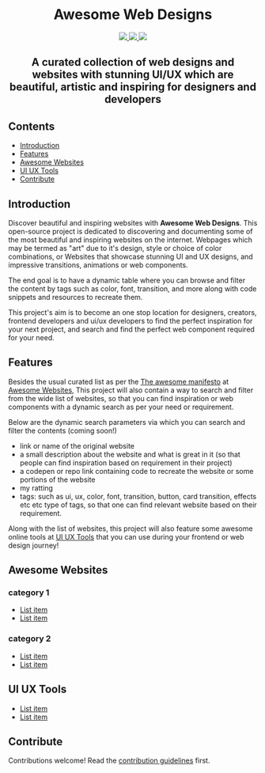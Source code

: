 <p align="center">
    <h1 align="center">Awesome Web Designs</h1>
</p>

<p align="center">
    <a href="https://awesome.re" alt="Awesome">
        <img src="https://awesome.re/badge.svg"/>
    </a>
    <a href="http://hits.dwyl.com/mratanusarkar/awesome-web-designs" alt="HitCount">
        <img src="https://hits.dwyl.com/mratanusarkar/awesome-web-designs.svg?style=flat"/>
    </a>
    <a href="LICENSE" alt="License">
        <img src="https://img.shields.io/badge/License-CC0_1.0-lightgrey.svg"/>
    </a>
</p>

<h2 align="center">A curated collection of web designs and websites with stunning UI/UX which are beautiful, artistic and inspiring for designers and developers</h2>


## Contents

- [Introduction](#introduction)
- [Features](#features)
- [Awesome Websites](#awesome-websites)
- [UI UX Tools](#ui-ux-tools)
- [Contribute](#contribute)


## Introduction

Discover beautiful and inspiring websites with **Awesome Web Designs**. This open-source project is dedicated to discovering and documenting some of the most beautiful and inspiring websites on the internet. Webpages which may be termed as "art" due to it's design, style or choice of color combinations, or Websites that showcase stunning UI and UX designs, and impressive transitions, animations or web components.

The end goal is to have a dynamic table where you can browse and filter the content by tags such as color, font, transition, and more along with code snippets and resources to recreate them.

This project's aim is to become an one stop location for designers, creators, frontend developers and ui/ux developers to find the perfect inspiration for your next project, and search and find the perfect web component required for your need.


## Features

Besides the usual curated list as per the [The awesome manifesto](https://github.com/sindresorhus/awesome/blob/main/awesome.md) at [Awesome Websites](#awesome-websites), 
This project will also contain a way to search and filter from the wide list of websites, so that you can find inspiration or web components with a dynamic search as per your need or requirement.

Below are the dynamic search parameters via which you can search and filter the contents (coming soon!)

* link or name of the original website
* a small description about the website and what is great in it (so that people can find inspiration based on requirement in their project)
* a codepen or repo link containing code to recreate the website or some portions of the website
* my ratting
* tags: such as ui, ux, color, font, transition, button, card transition, effects etc etc type of tags, so that one can find relevant website based on their requirement.

Along with the list of websites, 
this project will also feature some awesome online tools at [UI UX Tools](#ui-ux-tools) that you can use during your frontend or web design journey!

## Awesome Websites

### category 1

- [List item](http://example.com)
- [List item](http://example.com)

### category 2

- [List item](http://example.com)
- [List item](http://example.com)


## UI UX Tools

- [List item](http://example.com)
- [List item](http://example.com)


## Contribute

Contributions welcome! Read the [contribution guidelines](contributing.md) first.
